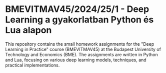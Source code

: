 # BMEVITMAV45/2024/25/1 - Deep Learning a gyakorlatban Python és Lua alapon

This repository contains the small homework assignments for the "Deep Learning in Practice" course (BMEVITMAV45) at the Budapest University of Technology and Economics (BME). The assignments are written in Python and Lua, focusing on various deep learning models, techniques, and practical implementations.
